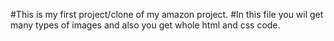 #This is my first project/clone of my amazon project.
 #In this file you wil get many types of images and also you get whole html and css code.
